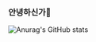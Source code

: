 ###  안녕하신가👋

![Anurag's GitHub stats](https://github-readme-stats.vercel.app/api?username=t3nderex&show_icons=true&theme=dracula&count_private=true)

